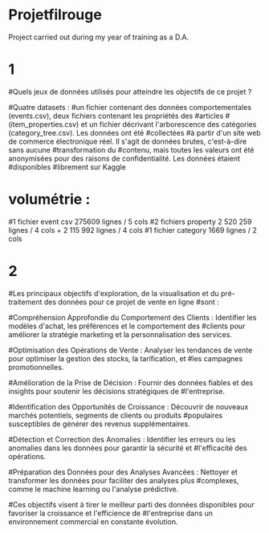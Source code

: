 # Projetfilrouge
Project carried out during my year of training as a D.A.


# 1
#Quels jeux de données utilisés pour atteindre les objectifs de ce projet ?

#Quatre datasets  : 
#un fichier contenant des données comportementales (events.csv), deux fichiers contenant les propriétés des #articles 
#(item_properties.сsv) et un fichier décrivant l'arborescence des catégories (category_tree.сsv). Les données ont été #collectées #à partir d'un site web de commerce électronique réel. Il s'agit de données brutes, c'est-à-dire sans aucune #transformation du #contenu, mais toutes les valeurs ont été anonymisées pour des raisons de confidentialité. Les données étaient #disponibles #librement sur Kaggle

# volumétrie :
#1 fichier event csv  275609 lignes / 5 cols
#2 fichiers property   2 520 259 lignes / 4 cols + 2 115 992 lignes / 4 cols
#1 fichier category 1669 lignes / 2 cols


# 2 
#Les principaux objectifs d'exploration, de la visualisation et du pré-traitement des données pour ce projet de vente en ligne #sont :

#Compréhension Approfondie du Comportement des Clients : Identifier les modèles d'achat, les préférences et le comportement des #clients pour améliorer la stratégie marketing et la personnalisation des services. 

#Optimisation des Opérations de Vente : Analyser les tendances de vente pour optimiser la gestion des stocks, la tarification, et #les campagnes promotionnelles. 

#Amélioration de la Prise de Décision : Fournir des données fiables et des insights pour soutenir les décisions stratégiques de #l'entreprise. 

#Identification des Opportunités de Croissance : Découvrir de nouveaux marchés potentiels, segments de clients ou produits #populaires susceptibles de générer des revenus supplémentaires. 

#Détection et Correction des Anomalies : Identifier les erreurs ou les anomalies dans les données pour garantir la sécurité et #l'efficacité des opérations. 

#Préparation des Données pour des Analyses Avancées : Nettoyer et transformer les données pour faciliter des analyses plus #complexes, comme le machine learning ou l'analyse prédictive. 

#Ces objectifs visent à tirer le meilleur parti des données disponibles pour favoriser la croissance et l'efficience de #l'entreprise dans un environnement commercial en constante évolution.
